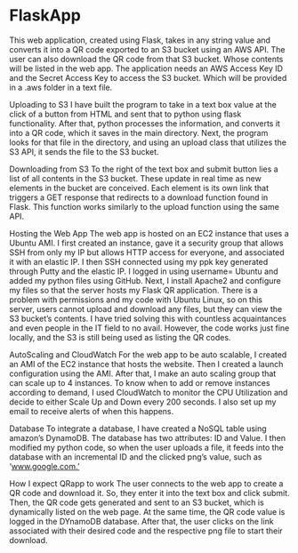 # FlaskApp
This web application, created using Flask, takes in any string value and converts it into a QR code exported to an S3 bucket using an AWS API. The user can also download the QR code from that S3 bucket. Whose contents will be listed in the web app. The application needs an AWS Access Key ID and the Secret Access Key to access the S3 bucket. Which will be provided in a .aws folder in a text file.

Uploading to S3
I have built the program to take in a text box value at the click of a button from HTML and sent that to python using flask functionality. After that, python processes the information, and converts it into a QR code, which it saves in the main directory. Next, the program looks for that file in the directory, and using an upload class that utilizes the S3 API, it sends the file to the S3 bucket.

Downloading from S3
To the right of the text box and submit button lies a list of all contents in the S3 bucket. These update in real time as new elements in the bucket are conceived. Each element is its own link that triggers a GET response that redirects to a download function found in Flask. This function works similarly to the upload function using the same API.

Hosting the Web App
The web app is hosted on an EC2 instance that uses a Ubuntu AMI. I first created an instance, gave it a security group that allows SSH from only my IP but allows HTTP access for everyone, and associated it with an elastic IP. I then SSH connected using my ppk key generated through Putty and the elastic IP. I logged in using username= Ubuntu and added my python files using GitHub. Next, I install Apache2 and configure my files so that the server hosts my Flask QR application. 
There is a problem with permissions and my code with Ubuntu Linux, so on this server, users cannot upload and download any files, but they can view the S3 bucket’s contents. I have tried solving this with countless acquaintances and even people in the IT field to no avail. However, the code works just fine locally, and the S3 is still being used as listing the QR codes.

AutoScaling and CloudWatch
For the web app to be auto scalable, I created an AMI of the EC2 instance that hosts the website. Then I created a launch configuration using the AMI. After that, I make an auto scaling group that can scale up to 4 instances. To know when to add or remove instances according to demand, I used CloudWatch to monitor the CPU Utilization and decide to either Scale Up and Down every 200 seconds. I also set up my email to receive alerts of when this happens.

Database
To integrate a database, I have created a NoSQL table using amazon’s DynamoDB. The database has two attributes: ID and Value. I then modified my python code, so when the user uploads a file, it feeds into the database with an incremental ID and the clicked png’s value, such as ‘www.google.com.’

How I expect QRapp to work
The user connects to the web app to create a QR code and download it. So, they enter it into the text box and click submit. Then, the QR code gets generated and sent to an S3 bucket, which is dynamically listed on the web page. At the same time, the QR code value is logged in the DYnamoDB database. After that, the user clicks on the link associated with their desired code and the respective png file to start their download.
